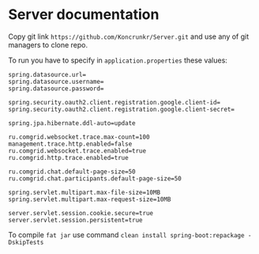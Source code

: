 # Server documentation

Copy git link ```https://github.com/Koncrunkr/Server.git``` and use any of git managers to clone repo.

To run you have to specify in `application.properties`
these values:
```properties
spring.datasource.url=
spring.datasource.username=
spring.datasource.password=

spring.security.oauth2.client.registration.google.client-id=
spring.security.oauth2.client.registration.google.client-secret=

spring.jpa.hibernate.ddl-auto=update

ru.comgrid.websocket.trace.max-count=100
management.trace.http.enabled=false
ru.comgrid.websocket.trace.enabled=true
ru.comgrid.http.trace.enabled=true

ru.comgrid.chat.default-page-size=50
ru.comgrid.chat.participants.default-page-size=50

spring.servlet.multipart.max-file-size=10MB
spring.servlet.multipart.max-request-size=10MB

server.servlet.session.cookie.secure=true
server.servlet.session.persistent=true
```
To compile `fat jar` use command `clean install spring-boot:repackage -DskipTests`